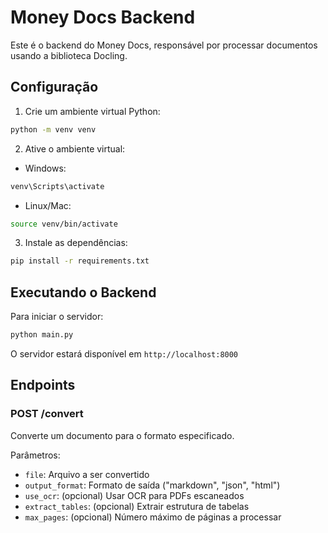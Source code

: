 # Money Docs Backend

Este é o backend do Money Docs, responsável por processar documentos usando a biblioteca Docling.

## Configuração

1. Crie um ambiente virtual Python:
```bash
python -m venv venv
```

2. Ative o ambiente virtual:
- Windows:
```bash
venv\Scripts\activate
```
- Linux/Mac:
```bash
source venv/bin/activate
```

3. Instale as dependências:
```bash
pip install -r requirements.txt
```

## Executando o Backend

Para iniciar o servidor:

```bash
python main.py
```

O servidor estará disponível em `http://localhost:8000`

## Endpoints

### POST /convert
Converte um documento para o formato especificado.

Parâmetros:
- `file`: Arquivo a ser convertido
- `output_format`: Formato de saída ("markdown", "json", "html")
- `use_ocr`: (opcional) Usar OCR para PDFs escaneados
- `extract_tables`: (opcional) Extrair estrutura de tabelas
- `max_pages`: (opcional) Número máximo de páginas a processar